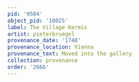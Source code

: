 ```yaml
---
pid: '9504'
object_pid: '10025'
label: The Village Kermis
artist: pieterbruegel
provenance_date: '1748'
provenance_location: Vienna
provenance_text: Moved into the gallery
collection: provenance
order: '2666'
---
```

